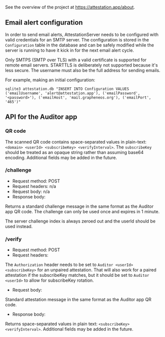 See the overview of the project at https://attestation.app/about.

## Email alert configuration

In order to send email alerts, AttestationServer needs to be configured with valid credentials for
an SMTP server. The configuration is stored in the `Configuration` table in the database and can
be safely modified while the server is running to have it kick in for the next email alert cycle.

Only SMTPS (SMTP over TLS) with a valid certificate is supported for remote email servers.
STARTTLS is deliberately not supported because it's less secure. The username must also be the
full address for sending emails.

For example, making an initial configuration:

    sqlite3 attestation.db "INSERT INTO Configuration VALUES ('emailUsername', 'alert@attestation.app'), ('emailPassword', '<password>'), ('emailHost', 'mail.grapheneos.org'), ('emailPort', '465')"

## API for the Auditor app

### QR code

The scanned QR code contains space-separated values in plain-text: `<domain> <userId>
<subscribeKey> <verifyInterval>`. The `subscribeKey` should be treated as an opaque string rather
than assuming base64 encoding. Additional fields may be added in the future.

### /challenge

* Request method: POST
* Request headers: n/a
* Request body: n/a
* Response body:

Returns a standard challenge message in the same format as the Auditor app QR code. The challenge
can only be used once and expires in 1 minute.

The server challenge index is always zeroed out and the userId should be used instead.

### /verify

* Request method: POST
* Request headers:

The `Authorization` header needs to be set to `Auditor <userId> <subscribeKey>` for an unpaired
attestation. That will also work for a paired attestation if the subscribeKey matches, but it
should be set to `Auditor <userId>` to allow for subscribeKey rotation.

* Request body:

Standard attestation message in the same format as the Auditor app QR code.

* Response body:

Returns space-separated values in plain text: `<subscribeKey> <verifyInterval>`. Additional fields
may be added in the future.
